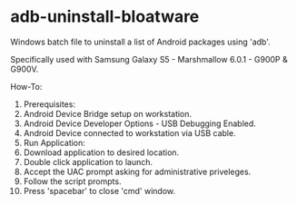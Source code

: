 # adb-uninstall-bloatware
Windows batch file to uninstall a list of Android packages using 'adb'.

Specifically used with Samsung Galaxy S5 - Marshmallow 6.0.1 - G900P & G900V.

How-To:
1. Prerequisites:
  1. Android Device Bridge setup on workstation.
  2. Android Device Developer Options - USB Debugging Enabled.
  3. Android Device connected to workstation via USB cable.
2. Run Application:
  1. Download application to desired location.
  2. Double click application to launch.
  3. Accept the UAC prompt asking for administrative priveleges.
  4. Follow the script prompts.
  5. Press 'spacebar' to close 'cmd' window.

